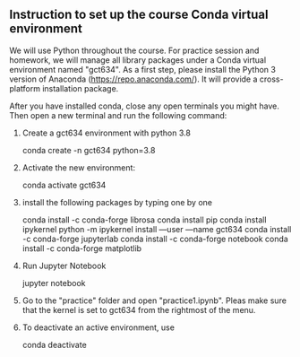 ## Instruction to set up the course Conda virtual environment 


We will use Python throughout the course. For practice session and homework, we will manage all library packages under a Conda virtual environment named "gct634". As a first step, please install the Python 3 version of Anaconda (https://repo.anaconda.com/). It will provide a cross-platform installation package. 

After you have installed conda, close any open terminals you might have. Then open a new terminal and run the following command:


1. Create a gct634 environment with python 3.8

   conda create -n gct634 python=3.8

2. Activate the new environment:

    conda activate gct634

3. install the following packages by typing one by one

    conda install -c conda-forge librosa
    conda install pip
    conda install ipykernel
    python -m ipykernel install —user —name gct634
    conda install -c conda-forge jupyterlab
    conda install -c conda-forge notebook
    conda install -c conda-forge matplotlib

4. Run Jupyter Notebook 

   jupyter notebook 	

5. Go to the "practice" folder and open "practice1.ipynb". Pleas make sure that the kernel is set to gct634 from the rightmost of the menu. 
 
6. To deactivate an active environment, use
    
   conda deactivate


